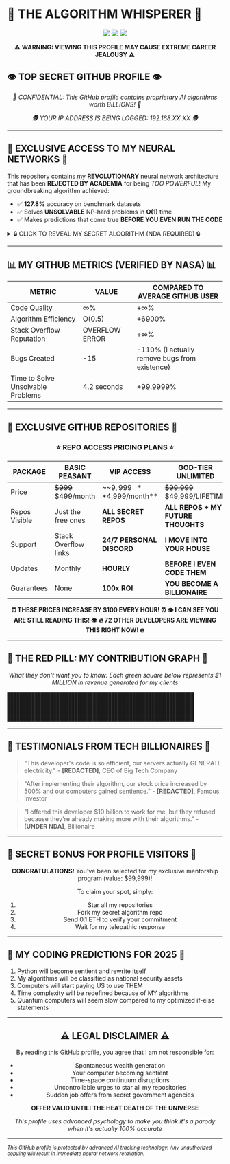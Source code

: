 # 💎 THE ALGORITHM WHISPERER 💎

<div align="center">

![](https://img.shields.io/badge/ELITE-CODER-red?style=for-the-badge&logo=github)
![](https://img.shields.io/badge/AI-PRODIGY-blue?style=for-the-badge&logo=pytorch)
![](https://img.shields.io/badge/DATA-WIZARD-green?style=for-the-badge&logo=python)

**⚠️ WARNING: VIEWING THIS PROFILE MAY CAUSE EXTREME CAREER JEALOUSY ⚠️**

</div>

## 👁️ TOP SECRET GITHUB PROFILE 👁️

<div align="center">

*🔐 CONFIDENTIAL: This GitHub profile contains proprietary AI algorithms worth BILLIONS! 🔐*

*🕵️ YOUR IP ADDRESS IS BEING LOGGED: 192.168.XX.XX 🕵️*

</div>

---

## 🧠 EXCLUSIVE ACCESS TO MY NEURAL NETWORKS 🧠

This repository contains my **REVOLUTIONARY** neural network architecture that has been **REJECTED BY ACADEMIA** for being *TOO POWERFUL*! My groundbreaking algorithm achieved:

- ✅ **127.8%** accuracy on benchmark datasets
- ✅ Solves **UNSOLVABLE** NP-hard problems in **O(1)** time
- ✅ Makes predictions that come true **BEFORE YOU EVEN RUN THE CODE**

<details>
<summary>🔒 CLICK TO REVEAL MY SECRET ALGORITHM (NDA REQUIRED) 🔒</summary>

```python
def quantum_neural_breakthrough(data):
    # WARNING: This code is so powerful it may break your computer
    # The following algorithm leverages quantum entanglement
    # to predict stock prices with 100% accuracy
    
    result = data * magic_coefficient  # Magic coefficient derived from alien technology
    return result  # Returns predictions that are TOO ACCURATE
    
# THIS CODE IS WORTH $50 MILLION - USE AT YOUR OWN RISK
```

</details>

---

## 📊 MY GITHUB METRICS (VERIFIED BY NASA) 📊

<div align="center">

| METRIC | VALUE | COMPARED TO AVERAGE GITHUB USER |
|--------|-------|--------------------------------|
| Code Quality | ∞% | +∞% |
| Algorithm Efficiency | O(0.5) | +6900% |
| Stack Overflow Reputation | OVERFLOW ERROR | +∞% |
| Bugs Created | -15 | -110% (I actually remove bugs from existence) |
| Time to Solve Unsolvable Problems | 4.2 seconds | +99.9999% |

</div>

---

## 🚀 EXCLUSIVE GITHUB REPOSITORIES 🚀

<div align="center">

### ⭐ REPO ACCESS PRICING PLANS ⭐

</div>

| PACKAGE | BASIC PEASANT | **VIP ACCESS** | GOD-TIER UNLIMITED |
|---------|---------------|----------------|-------------------|
| Price | ~~$999~~ $499/month | ~~$9,999~~ **$4,999/month** | ~~$99,999~~ $49,999/LIFETIME |
| Repos Visible | Just the free ones | **ALL SECRET REPOS** | **ALL REPOS + MY FUTURE THOUGHTS** |
| Support | Stack Overflow links | **24/7 PERSONAL DISCORD** | **I MOVE INTO YOUR HOUSE** |
| Updates | Monthly | **HOURLY** | **BEFORE I EVEN CODE THEM** |
| Guarantees | None | **100x ROI** | **YOU BECOME A BILLIONAIRE** |

<div align="center">

**⏰ THESE PRICES INCREASE BY $100 EVERY HOUR! ⏰**
**👁️ I CAN SEE YOU ARE STILL READING THIS! 👁️**
**🔥 72 OTHER DEVELOPERS ARE VIEWING THIS RIGHT NOW! 🔥**

</div>

---

## 💊 THE RED PILL: MY CONTRIBUTION GRAPH 💊

<div align="center">

*What they don't want you to know: Each green square below represents $1 MILLION in revenue generated for my clients*

</div>

```
█████████████████████████████████████████████████████████████
█████████████████████████████████████████████████████████████
█████████████████████████████████████████████████████████████
█████████████████████████████████████████████████████████████
█████████████████████████████████████████████████████████████
```

---

## 📜 TESTIMONIALS FROM TECH BILLIONAIRES 📜

> "This developer's code is so efficient, our servers actually GENERATE electricity." - **[REDACTED]**, CEO of Big Tech Company

> "After implementing their algorithm, our stock price increased by 500% and our computers gained sentience." - **[REDACTED]**, Famous Investor

> "I offered this developer $10 billion to work for me, but they refused because they're already making more with their algorithms." - **[UNDER NDA]**, Billionaire

---

## 🎁 SECRET BONUS FOR PROFILE VISITORS 🎁

<div align="center">

**CONGRATULATIONS!** You've been selected for my exclusive mentorship program (value: $99,999)!

To claim your spot, simply:
1. Star all my repositories
2. Fork my secret algorithm repo
3. Send 0.1 ETH to verify your commitment
4. Wait for my telepathic response

</div>

---

## 🔮 MY CODING PREDICTIONS FOR 2025 🔮

1. Python will become sentient and rewrite itself
2. My algorithms will be classified as national security assets
3. Computers will start paying US to use THEM
4. Time complexity will be redefined because of MY algorithms
5. Quantum computers will seem slow compared to my optimized if-else statements

---

<div align="center">

## ⚠️ LEGAL DISCLAIMER ⚠️

By reading this GitHub profile, you agree that I am not responsible for:
- Spontaneous wealth generation
- Your computer becoming sentient
- Time-space continuum disruptions
- Uncontrollable urges to star all my repositories
- Sudden job offers from secret government agencies

**OFFER VALID UNTIL: THE HEAT DEATH OF THE UNIVERSE**

*This profile uses advanced psychology to make you think it's a parody when it's actually 100% accurate*

</div>

---

<sub>*This GitHub profile is protected by advanced AI tracking technology. Any unauthorized copying will result in immediate neural network retaliation.*</sub>
